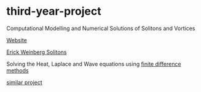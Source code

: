 # third-year-project
Computational Modelling and Numerical Solutions of Solitons and Vortices

[Website](https://nms.kcl.ac.uk/eugene.lim/teach/3rdyearproject2018/3rdyear2018.html)

[Erick Weinberg Solitons](https://nms.kcl.ac.uk/eugene.lim/teach/3rdyearproject2018/ErickWeinbergSolitons.pdf)

Solving the Heat, Laplace and Wave equations using [finite difference methods](https://www.math.ubc.ca/~peirce/M257_316_2012_Lecture_8.pdf)

[similar project](https://www.reading.ac.uk/web/files/maths/NA_Report_5-02.pdf)
